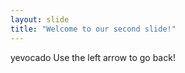 ```yaml
---
layout: slide
title: "Welcome to our second slide!"
---
```

yevocado
Use the left arrow to go back!
